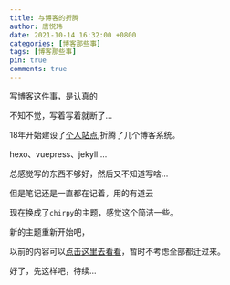```yaml
---
title: 与博客的折腾
author: 唐悦玮
date: 2021-10-14 16:32:00 +0800
categories: [博客那些事]
tags: [博客那些事]
pin: true
comments: true
---
```

写博客这件事，是认真的

不知不觉，写着写着就断了...

18年开始建设了[个人站点](https://tangyuewei.com),折腾了几个博客系统。

hexo、vuepress、jekyll....

总感觉写的东西不够好，然后又不知道写啥...


但是笔记还是一直都在记着，用的有道云


现在换成了`chirpy`的主题，感觉这个简洁一些。


新的主题重新开始吧，

以前的内容可以[点击这里去看看](https://tangyuewei.com)，暂时不考虑全部都迁过来。

好了，先这样吧，待续...


